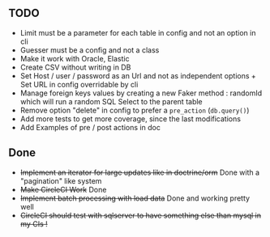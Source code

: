 ## TODO
* Limit must be a parameter for each table in config and not an option in cli
* Guesser must be a config and not a class
* Make it work with Oracle, Elastic
* Create CSV without writing in DB
* Set Host / user / password as an Url and not as independent options + Set URL in config overridable by cli
* Manage foreign keys values by creating a new Faker method : randomId which will run a random SQL Select to the parent table
* Remove option "delete" in config to prefer a `pre_action` (`db.query()`)
* Add more tests to get more coverage, since the last modifications
* Add Examples of pre / post actions in doc


## Done
* ~~Implement an iterator for large updates like in doctrine/orm~~ Done with a "pagination" like system
* ~~Make CircleCI Work~~ Done
* ~~Implement batch processing with load data~~ Done and working pretty well
* ~~CircleCI should test with sqlserver to have something else than mysql in my CIs !~~
